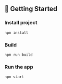 ## 🏁 Getting Started <a name = "getting_started"></a>

### Install project
```
npm install 
```

### Build
```
npm run build
```

### Run the app
```
npm start
```
